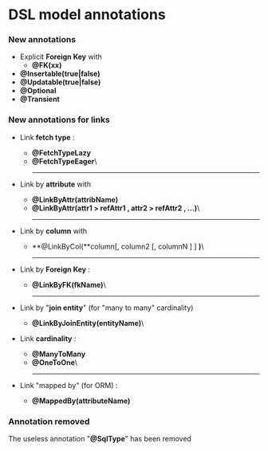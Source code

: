 # DSL model annotations

### New annotations

* Explicit **Foreign Key** with&#x20;
  * **@FK(**xx**)**
* **@Insertable(**true|false**)** &#x20;
* **@Updatable(**true|false**)**
* **@Optional**
* **@Transient**



### New annotations for links&#x20;

* Link **fetch type** :
  * **@FetchTypeLazy**&#x20;
  * **@FetchTypeEager**\
    ****
* Link by **attribute** with
  * **@LinkByAttr(**attribName**)**&#x20;
  * **@LinkByAttr(**attr1 > refAttr1 ,  attr2 > refAttr2 , ...**)**\
    ****
* Link by **column** with
  * **@LinkByCol(**column\[, column2 \[, columnN ] ] **)**\
    ****
* Link by **Foreign Key** :
  * **@LinkByFK(**fkName**)**\
    ****
* Link by "**join entity**" (for "many to many" cardinality)
  * **@LinkByJoinEntity(**entityName**)**\

* Link **cardinality** :
  * **@ManyToMany**&#x20;
  * **@OneToOne**\
    ****
* Link "mapped by" (for ORM) :
  * **@MappedBy(**attributeName**)**



### Annotation removed

The useless annotation "**@SqlType**" has been removed

